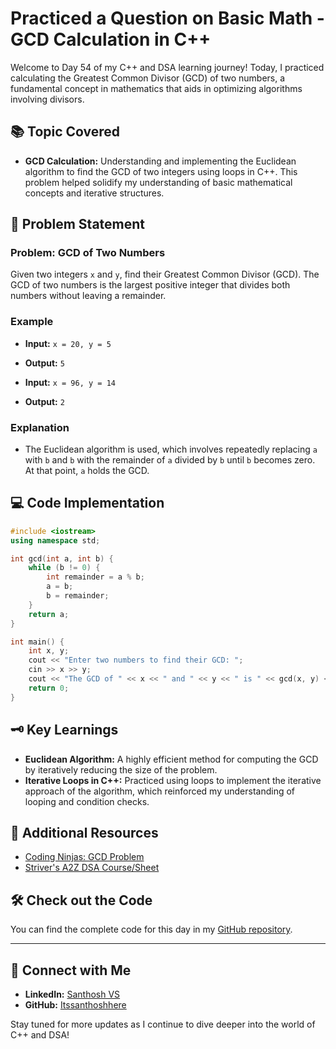 # Practiced a Question on Basic Math - GCD Calculation in C++

Welcome to Day 54 of my C++ and DSA learning journey! Today, I practiced calculating the Greatest Common Divisor (GCD) of two numbers, a fundamental concept in mathematics that aids in optimizing algorithms involving divisors.

## 📚 Topic Covered
- **GCD Calculation:** Understanding and implementing the Euclidean algorithm to find the GCD of two integers using loops in C++. This problem helped solidify my understanding of basic mathematical concepts and iterative structures.

## 📝 Problem Statement
### Problem: GCD of Two Numbers

Given two integers `x` and `y`, find their Greatest Common Divisor (GCD). The GCD of two numbers is the largest positive integer that divides both numbers without leaving a remainder.

### Example
- **Input:** `x = 20, y = 5`
- **Output:** `5`

- **Input:** `x = 96, y = 14`
- **Output:** `2`

### Explanation
- The Euclidean algorithm is used, which involves repeatedly replacing `a` with `b` and `b` with the remainder of `a` divided by `b` until `b` becomes zero. At that point, `a` holds the GCD.

## 💻 Code Implementation
```cpp
#include <iostream>
using namespace std;

int gcd(int a, int b) {
    while (b != 0) {
        int remainder = a % b;
        a = b;
        b = remainder;
    }
    return a;
}

int main() {
    int x, y;
    cout << "Enter two numbers to find their GCD: ";
    cin >> x >> y;
    cout << "The GCD of " << x << " and " << y << " is " << gcd(x, y) << endl;
    return 0;
}
```

## 🗝️ Key Learnings
- **Euclidean Algorithm:** A highly efficient method for computing the GCD by iteratively reducing the size of the problem.
- **Iterative Loops in C++:** Practiced using loops to implement the iterative approach of the algorithm, which reinforced my understanding of looping and condition checks.

## 🔗 Additional Resources
- [Coding Ninjas: GCD Problem](https://www.naukri.com/code360/problems/gcd_6557?utm_source=youtube&utm_medium=affiliate&utm_campaign=striver_Arrayproblems&leftPanelTabValue=PROBLEM)
- [Striver's A2Z DSA Course/Sheet](https://takeuforward.org/strivers-a2z-dsa-course/strivers-a2z-dsa-course-sheet-2)

## 🛠️ Check out the Code
You can find the complete code for this day in my [GitHub repository](https://github.com/Itssanthoshhere/Data-Structures-and-Algorithms/blob/main/C%2B%2B%20with%20DSA-learning-journey/Day54%20-%20Basic%20Maths%20-%20GCD%20Or%20HCF/GCD_Or_HCF.cpp).

---

## 🔗 Connect with Me
- **LinkedIn:** [Santhosh VS](https://www.linkedin.com/in/thesanthoshvs/)
- **GitHub:** [Itssanthoshhere](https://github.com/Itssanthoshhere)

Stay tuned for more updates as I continue to dive deeper into the world of C++ and DSA!
